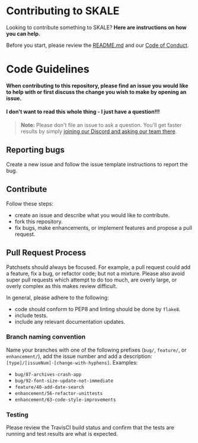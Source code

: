 # Contributing to SKALE

Looking to contribute something to SKALE? **Here are instructions on how you can help.**

Before you start, please review the [README.md](https://github.com/skalenetwork/skale.py/blob/master/README.md) and our [Code of Conduct](https://github.com/skalenetwork/skale.py/blob/master/CODE_OF_CONDUCT.md).


# Code Guidelines

**When contributing to this repository, please find an issue you would like to help with or first discuss the change you wish to make by opening an issue.**


#### I don't want to read this whole thing - I just have a question!!!

> **Note:** Please don't file an issue to ask a question. You'll get faster results by simply [joining our Discord and asking our team there](https://discord.gg/vvUtWJB).

## Reporting bugs

Create a new issue and follow the issue template instructions to report the bug.


## Contribute

Follow these steps:
- create an issue and describe what you would like to contribute.
- fork this repository.
- fix bugs, make enhancements, or implement features and propose a pull request.

## Pull Request Process

Patchsets should always be focused. For example, a pull request could add a
feature, fix a bug, or refactor code; but not a mixture. Please also avoid super
pull requests which attempt to do too much, are overly large, or overly complex
as this makes review difficult.

In general, please adhere to the following:
- code should conform to PEP8 and linting should be done by `flake8`.
- include tests.
- include any relevant documentation updates.

### Branch naming convention
Name your branches with one of the following prefixes (`bug/`, `feature/`, or `enhancement/`), add the issue number and add a description: `[type]/[issueNum]-[change-with-hyphens]`. Examples:

- `bug/87-archives-crash-app`
- `bug/92-font-size-update-not-immediate`
- `feature/40-add-date-search`
- `enhancement/56-refactor-unittests`
- `enhancement/63-code-style-improvements`


### Testing

Please review the TravisCI build status and confirm that the tests are running and test results are what is expected.
